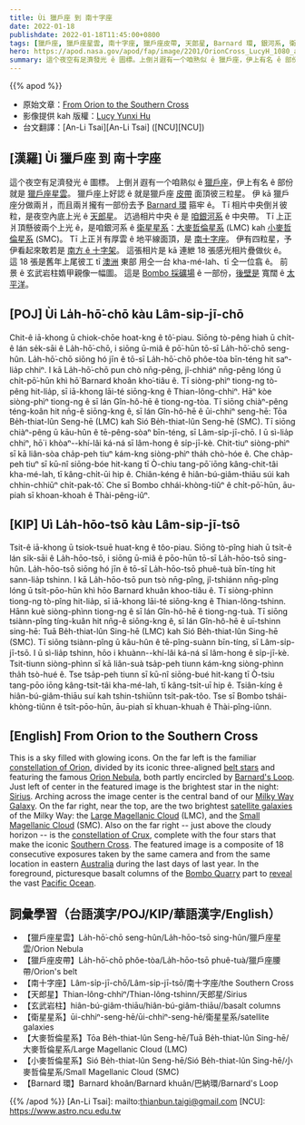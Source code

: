 ```yaml
---
title: Ùi 獵戶座 到 南十字座
date: 2022-01-18
publishdate: 2022-01-18T11:45:00+0800
tags: [獵戶座, 獵戶座星雲, 南十字座, 獵戶座皮帶, 天郎星, Barnard 環, 銀河系, 衛星星系, 大麥哲倫星系, 小麥哲倫星系]
hero: https://apod.nasa.gov/apod/fap/image/2201/OrionCross_LucyH_1080_annotated.jpg
summary: 這个夜空有足濟發光 ê 圖標。上倒爿遐有一个咱熟似 ê 獵戶座，伊上有名 ê 部份就是獵戶座星雲。
---
```


{{% apod %}}

- 原始文章：[From Orion to the Southern Cross](https://apod.nasa.gov/apod/ap220118.html)
- 影像提供 kah 版權：[Lucy Yunxi Hu](https://www.flickr.com/people/194022884@N07/)
- 台文翻譯：[An-Li Tsai][An-Li Tsai] ([NCU][NCU])

## [漢羅] Ùi 獵戶座 到 南十字座
這个夜空有足濟發光 ê 圖標。
上倒爿遐有一个咱熟似 ê [獵戶座][constellation of Orion]，伊上有名 ê 部份就是 [獵戶座星雲][Orion Nebula]。
獵戶座上好認 ê 就是獵戶座 [皮帶][belt stars] 面頂彼三粒星。
伊 kā 獵戶座分做兩爿，而且兩爿攏有一部份去予 [Barnard 環][Barnard's Loop] 箍牢 ê。
Tī 相片中央倒爿彼粒，是夜空內底上光 ê [天郎星][Sirius]。
迒過相片中央 ê 是 [咱銀河系][Milky Way Galaxy] ê 中央帶。
Tī 上正爿頂懸彼兩个上光 ê，是咱銀河系 ê [衛星星系][satellite galaxies]：[大麥哲倫星系][Large Magellanic Cloud] (LMC) kah [小麥哲倫星系][Small Magellanic Cloud] (SMC)。
Tī 上正爿有厚雲 ê 地平線面頂，是 [南十字座][constellation of Crux]。
伊有四粒星，予伊看起來敢若是 [南方 ê 十字架][Southern Cross t]。
這張相片是 kā 連紲 18 張感光相片疊做伙 ê。
這 18 張是舊年上尾彼工 tī [澳洲][Australia] 東部 用仝一台 kha-mé-lah、tī 仝一位翕 ê。
前景 ê 玄武岩柱媠甲親像一幅圖。
這是 [Bombo 採礦場][Bombo Quarry] ê 一部份，[後壁是][reveal] 寬闊 ê [太平洋][Pacific Ocean]。


## [POJ] Ùi La̍h-hō͘-chō kàu Lâm-si̍p-jī-chō
Chit-ê iā-khong ū chiok-chōe hoat-kng ê tô͘-piau.
Siōng tò-pêng hiah ū chi̍t-ê lán se̍k-sāi ê La̍h-hō͘-chō, i siōng ū-miâ ê pō͘-hūn tō-sī La̍h-hō͘-chō seng-hûn.
La̍h-hō͘-chō siōng hó jīn ê tō-sī La̍h-hō͘-chō phôe-tòa bīn-téng hit saⁿ-lia̍p chhiⁿ.
I kā La̍h-hō͘-chō pun chò nn̄g-pêng, jî-chhiáⁿ nn̄g-pêng lóng ū chi̍t-pō͘-hūn khì hō͘ Barnard khoân kho͘-tiâu ê.
Tī siòng-phìⁿ tiong-ng tò-pêng hit-lia̍p, sī iā-khong lāi-té siōng-kng ê Thian-lông-chhiⁿ.
Hāⁿ kòe siòng-phìⁿ tiong-ng ê sī lán Gîn-hô-hē ê tiong-ng-tòa.
Tī siōng chiàⁿ-pêng téng-koân hit nn̄g-ê siōng-kng ê, sī lán Gîn-hô-hē ê ūi-chhiⁿ seng-hē:
Tōa Be̍h-thiat-lûn Seng-hē (LMC) kah Sió Be̍h-thiat-lûn Seng-hē (SMC).
Tī siōng chiàⁿ-pêng ū kāu-hûn ê tē-pêng-sòaⁿ bīn-téng, sī Lâm-si̍p-jī-chō.
I ū sì-lia̍p chhiⁿ, hō͘ i khòaⁿ--khí-lâi ká-ná sī lâm-hong ê si̍p-jī-kè.
Chit-tiuⁿ siòng-phìⁿ sī kā liân-sòa cha̍p-peh tiuⁿ kám-kng siòng-phìⁿ tha̍h chò-hóe ê.
Che cha̍p-peh tiuⁿ sī kū-nî siōng-bóe hit-kang tī Ò-chiu tang-pō͘ iōng kâng-chit-tâi kha-mé-lah, tī kâng-chi̍t-ūi hip ê.
Chiân-kéng ê hiân-bú-giâm-thiāu súi kah chhin-chhiūⁿ chi̍t-pak-tô͘.
Che sī Bombo chhái-khòng-tiûⁿ ê chi̍t-pō͘-hūn, āu-piah sī khoan-khoah ê Thài-pêng-iûⁿ.

## [KIP] Uì La̍h-hōo-tsō kàu Lâm-si̍p-jī-tsō
Tsit-ê iā-khong ū tsiok-tsuē huat-kng ê tôo-piau.
Siōng tò-pîng hiah ū tsi̍t-ê lán si̍k-sāi ê La̍h-hōo-tsō, i siōng ū-miâ ê pōo-hūn tō-sī La̍h-hōo-tsō sing-hûn.
La̍h-hōo-tsō siōng hó jīn ê tō-sī La̍h-hōo-tsō phuê-tuà bīn-tíng hit sann-lia̍p tshinn.
I kā La̍h-hōo-tsō pun tsò nn̄g-pîng, jî-tshiánn nn̄g-pîng lóng ū tsi̍t-pōo-hūn khì hōo Barnard khuân khoo-tiâu ê.
Tī siòng-phìnn tiong-ng tò-pîng hit-lia̍p, sī iā-khong lāi-té siōng-kng ê Thian-lông-tshinn.
Hānn kuè siòng-phìnn tiong-ng ê sī lán Gîn-hô-hē ê tiong-ng-tuà.
Tī siōng tsiànn-pîng tíng-kuân hit nn̄g-ê siōng-kng ê, sī lán Gîn-hô-hē ê uī-tshinn sing-hē:
Tuā Be̍h-thiat-lûn Sing-hē (LMC) kah Sió Be̍h-thiat-lûn Sing-hē (SMC).
Tī siōng tsiànn-pîng ū kāu-hûn ê tē-pîng-suànn bīn-tíng, sī Lâm-si̍p-jī-tsō.
I ū sì-lia̍p tshinn, hōo i khuànn--khí-lâi ká-ná sī lâm-hong ê si̍p-jī-kè.
Tsit-tiunn siòng-phìnn sī kā liân-suà tsa̍p-peh tiunn kám-kng siòng-phìnn tha̍h tsò-hué ê.
Tse tsa̍p-peh tiunn sī kū-nî siōng-bué hit-kang tī Ò-tsiu tang-pōo iōng kâng-tsit-tâi kha-mé-lah, tī kâng-tsi̍t-uī hip ê.
Tsiân-kíng ê hiân-bú-giâm-thiāu suí kah tshin-tshiūnn tsi̍t-pak-tôo.
Tse sī Bombo tshái-khòng-tiûnn ê tsi̍t-pōo-hūn, āu-piah sī khuan-khuah ê Thài-pîng-iûnn.

## [English] From Orion to the Southern Cross
This is a sky filled with glowing icons.
On the far left is the familiar [constellation of Orion][constellation of Orion], divided by its iconic three-aligned [belt stars][belt stars] and featuring the famous [Orion Nebula][Orion Nebula], both partly encircled by [Barnard's Loop][Barnard's Loop].
Just left of center in the featured image is the brightest star in the night: [Sirius][Sirius].
Arching across the image center is the central band of our [Milky Way Galaxy][Milky Way Galaxy].
On the far right, near the top, are the two brightest [satellite galaxies][satellite galaxies] of the Milky Way: the [Large Magellanic Cloud][Large Magellanic Cloud] (LMC), and the [Small Magellanic Cloud][Small Magellanic Cloud] (SMC).
Also on the far right -- just above the cloudy horizon -- is the [constellation of Crux][constellation of Crux], complete with the four stars that make the iconic [Southern Cross][Southern Cross e].
The featured image is a composite of 18 consecutive exposures taken by the same camera and from the same location in eastern [Australia][Australia] during the last days of last year.
In the foreground, picturesque basalt columns of the [Bombo Quarry][Bombo Quarry] part to [reveal][reveal] the vast [Pacific Ocean][Pacific Ocean].

## 詞彙學習（台語漢字/POJ/KIP/華語漢字/English）
- 【獵戶座星雲】La̍h-hō͘-chō seng-hûn/La̍h-hōo-tsō sing-hûn/獵戶座星雲/Orion Nebula
- 【獵戶座皮帶】La̍h-hō͘-chō phôe-tòa/La̍h-hōo-tsō phuê-tuà/獵戶座腰帶/Orion's belt
- 【南十字座】Lâm-si̍p-jī-chō/Lâm-si̍p-jī-tsō/南十字座/the Southern Cross
- 【天郎星】Thian-lông-chhiⁿ/Thian-lông-tshinn/天郎星/Sirius
- 【玄武岩柱】hiân-bú-giâm-thiāu/hiân-bú-giâm-thiāu//basalt columns
- 【衛星星系】ūi-chhiⁿ-seng-hē/ūi-chhiⁿ-seng-hē/衛星星系/satellite galaxies
- 【大麥哲倫星系】Tōa Be̍h-thiat-lûn Seng-hē/Tuā Be̍h-thiat-lûn Sing-hē/大麥哲倫星系/Large Magellanic Cloud (LMC)
- 【小麥哲倫星系】Sió Be̍h-thiat-lûn Seng-hē/Sió Be̍h-thiat-lûn Sing-hē/小麥哲倫星系/Small Magellanic Cloud (SMC)
- 【Barnard 環】Barnard khoân/Barnard khuân/巴納環/Barnard's Loop


{{% /apod %}}
[An-Li Tsai]: mailto:thianbun.taigi@gmail.com
[NCU]: https://www.astro.ncu.edu.tw


[constellation of Orion]:https://en.wikipedia.org/wiki/Orion_(constellation)
[belt stars]:https://apod.nasa.gov/apod/ap190930.html
[Orion Nebula]:https://apod.nasa.gov/apod/ap200609.html
[Barnard's Loop]:https://apod.nasa.gov/apod/ap050420.html
[Sirius]:https://en.wikipedia.org/wiki/Sirius
[Milky Way Galaxy]:https://solarsystem.nasa.gov/resources/285/the-milky-way-galaxy/
[satellite galaxies]:https://en.wikipedia.org/wiki/Satellite_galaxies_of_the_Milky_Way
[Large Magellanic Cloud]:https://apod.nasa.gov/apod/ap190905.html
[Small Magellanic Cloud]:https://astronomy.swin.edu.au/cosmos/s/Small+Magellanic+Cloud
[constellation of Crux]:https://en.wikipedia.org/wiki/Crux
[Southern Cross e]:https://apod.nasa.gov/apod/ap210125.html
[Southern Cross t]:https://apod.tw/daily/20210125/
[Australia]:https://en.wikipedia.org/wiki/Australia
[Bombo Quarry]:https://youtu.be/c8oCQGxVacY
[reveal]:https://www.cuinsight.com/wp-content/uploads/2020/08/bigstock-Young-Crazy-Surprised-Cat-Make-233591413.jpg
[Pacific Ocean]:https://en.wikipedia.org/wiki/Pacific_Ocean
